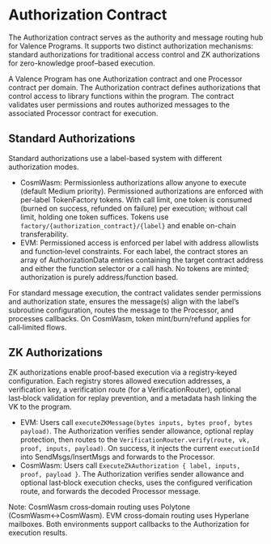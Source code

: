 # Authorization Contract

The Authorization contract serves as the authority and message routing hub for Valence Programs. It supports two distinct authorization mechanisms: standard authorizations for traditional access control and ZK authorizations for zero-knowledge proof–based execution.

A Valence Program has one Authorization contract and one Processor contract per domain. The Authorization contract defines authorizations that control access to library functions within the program. The contract validates user permissions and routes authorized messages to the associated Processor contract for execution.

## Standard Authorizations

Standard authorizations use a label-based system with different authorization modes.

- CosmWasm: Permissionless authorizations allow anyone to execute (default Medium priority). Permissioned authorizations are enforced with per‑label TokenFactory tokens. With call limit, one token is consumed (burned on success, refunded on failure) per execution; without call limit, holding one token suffices. Tokens use `factory/{authorization_contract}/{label}` and enable on-chain transferability.
- EVM: Permissioned access is enforced per label with address allowlists and function‑level constraints. For each label, the contract stores an array of AuthorizationData entries containing the target contract address and either the function selector or a call hash. No tokens are minted; authorization is purely address/function based.

For standard message execution, the contract validates sender permissions and authorization state, ensures the message(s) align with the label’s subroutine configuration, routes the message to the Processor, and processes callbacks. On CosmWasm, token mint/burn/refund applies for call‑limited flows.

## ZK Authorizations

ZK authorizations enable proof‑based execution via a registry‑keyed configuration. Each registry stores allowed execution addresses, a verification key, a verification route (for a VerificationRouter), optional last‑block validation for replay prevention, and a metadata hash linking the VK to the program.

- EVM: Users call `executeZKMessage(bytes inputs, bytes proof, bytes payload)`. The Authorization verifies sender allowance, optional replay protection, then routes to the `VerificationRouter.verify(route, vk, proof, inputs, payload)`. On success, it injects the current `executionId` into SendMsgs/InsertMsgs and forwards to the Processor.
- CosmWasm: Users call `ExecuteZkAuthorization { label, inputs, proof, payload }`. The Authorization verifies sender allowance and optional last‑block execution checks, uses the configured verification route, and forwards the decoded Processor message.

Note: CosmWasm cross‑domain routing uses Polytone (CosmWasm↔CosmWasm). EVM cross‑domain routing uses Hyperlane mailboxes. Both environments support callbacks to the Authorization for execution results.
